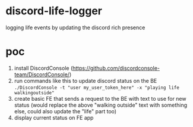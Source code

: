 # discord-life-logger
logging life events by updating the discord rich presence 

# poc
1. install DiscordConsole (https://github.com/discordconsole-team/DiscordConsole/)
2. run commands like this to update discord status on the BE
```./DiscordConsole -t "user my_user_token_here" -x "playing life walkingoutside"```
3. create basic FE that sends a request to the BE with text to use for new status (would replace the above "walking outside" text with something else, could also update the "life" part too)
4. display current status on FE app
